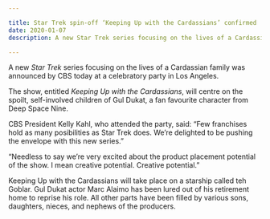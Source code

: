 ```yaml
---

title: Star Trek spin-off ‘Keeping Up with the Cardassians’ confirmed
date: 2020-01-07
description: A new Star Trek series focusing on the lives of a Cardassian family was announced by CBS today at a celebratory party in Los Angeles.

---
```


A new *Star Trek* series focusing on the lives of a Cardassian family was announced by CBS today at a celebratory party in Los Angeles.

The show, entitled *Keeping Up with the Cardassians*, will centre on the spoilt, self-involved children of Gul Dukat, a fan favourite character from Deep Space Nine.

CBS President Kelly Kahl, who attended the party, said: “Few franchises hold as many posibilities as Star Trek does. We’re delighted to be pushing the envelope with this new series.”

“Needless to say we’re very excited about the product placement potential of the show. I mean creative potential. Creative potential.”

Keeping Up with the Cardassians will take place on a starship called teh Goblar. Gul Dukat actor Marc Alaimo has been lured out of his retirement home to reprise his role. All other parts have been filled by various sons, daughters, nieces, and nephews of the producers.